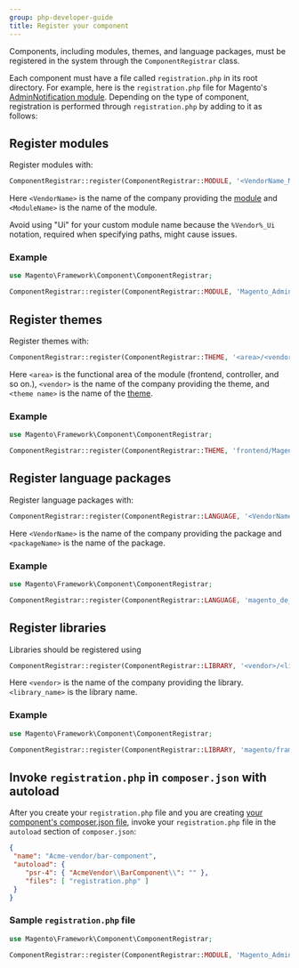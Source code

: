 ```yaml
---
group: php-developer-guide
title: Register your component
---
```


Components, including modules, themes, and language packages, must be registered in the system through the `ComponentRegistrar` class.

Each component must have a file called `registration.php` in its root directory. For example, here is the `registration.php` file for Magento's [AdminNotification module](https://github.com/magento/magento2/blob/2.4/app/code/Magento/AdminNotification/registration.php). Depending on the type of component, registration is performed through `registration.php` by adding to it as follows:

## Register modules

Register modules with:

```php
ComponentRegistrar::register(ComponentRegistrar::MODULE, '<VendorName_ModuleName>', __DIR__);
```

Here `<VendorName>` is the name of the company providing the [module](https://glossary.magento.com/module) and `<ModuleName>` is the name of the module.

Avoid using "Ui" for your custom module name because the <code>%Vendor%_Ui</code> notation, required when specifying paths, might cause issues.

### Example

```php
use Magento\Framework\Component\ComponentRegistrar;

ComponentRegistrar::register(ComponentRegistrar::MODULE, 'Magento_AdminNotification', __DIR__);
```

## Register themes

Register themes with:

```php
ComponentRegistrar::register(ComponentRegistrar::THEME, '<area>/<vendor>/<theme name>', __DIR__);
```

Here `<area>` is the functional area of the module (frontend, controller, and so on.), `<vendor>` is the name of the company providing the theme, and `<theme name>` is the name of the [theme](https://glossary.magento.com/theme).

### Example

```php
use Magento\Framework\Component\ComponentRegistrar;

ComponentRegistrar::register(ComponentRegistrar::THEME, 'frontend/Magento/luma', __DIR__);
```

## Register language packages

Register language packages with:

```php
ComponentRegistrar::register(ComponentRegistrar::LANGUAGE, '<VendorName>_<packageName>', __DIR__);
```

Here `<VendorName>` is the name of the company providing the package and `<packageName>` is the name of the package.

### Example

```php
use Magento\Framework\Component\ComponentRegistrar;

ComponentRegistrar::register(ComponentRegistrar::LANGUAGE, 'magento_de_de', __DIR__);
```

## Register libraries

Libraries should be registered using

```php
ComponentRegistrar::register(ComponentRegistrar::LIBRARY, '<vendor>/<library_name>', __DIR__);
```

Here `<vendor>` is the name of the company providing the library. `<library_name>` is the library name.

### Example

```php
use Magento\Framework\Component\ComponentRegistrar;

ComponentRegistrar::register(ComponentRegistrar::LIBRARY, 'magento/framework', __DIR__);
```

## Invoke `registration.php` in `composer.json` with autoload

After you create your `registration.php` file and you are creating [your component's composer.json file](composer-integration.md), invoke your `registration.php` file in the `autoload` section of `composer.json`:

```json
{
 "name": "Acme-vendor/bar-component",
 "autoload": {
    "psr-4": { "AcmeVendor\\BarComponent\\": "" },
    "files": [ "registration.php" ]
 }
}
```

### Sample `registration.php` file

```php
use Magento\Framework\Component\ComponentRegistrar;

ComponentRegistrar::register(ComponentRegistrar::MODULE, 'Magento_AdminNotification', __DIR__);
```
